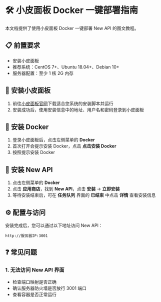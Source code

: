 # 🛠️ 小皮面板 Docker 一键部署指南

本文档提供了使用小皮面板 Docker 一键部署 New API 的图文教程。

## 📋 前置要求

-   安装小皮面板
-   推荐系统：CentOS 7+、Ubuntu 18.04+、Debian 10+
-   服务器配置：至少 1 核 2G 内存

## 🔧 安装小皮面板

1. 前往[小皮面板官网](https://www.xp.cn/download)下载适合您系统的安装脚本并运行
2. 安装成功后，使用安装信息中的地址、用户名和密码登录到小皮面板

## 🐳 安装 Docker

1. 登录小皮面板后，点击左侧菜单的 **Docker**
2. 首次打开会提示安装 Docker，点击 **点击安装 Docker**
3. 按照提示安装 Docker

## 🚀 安装 New API

1. 点击左侧菜单的 **Docker**
2. 点击 **应用商店**，找到 **New API**，点击 **安装** -> **立即安装**
3. 等待安装结束后，可在 **任务队列** 界面的 **已结束** 中点击 **详情** 查看安装信息

## ⚙️ 配置与访问

安装完成后，您可以通过以下地址访问 New API：

```
http://服务器IP:3001
```

## ❓ 常见问题

### 1. 无法访问 New API 界面

-   检查端口映射是否正确
-   确认服务器防火墙是否放行 3001 端口
-   查看容器是否正常运行
